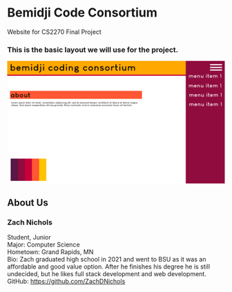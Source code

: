 # Bemidji Code Consortium
Website for CS2270 Final Project

### This is the basic layout we will use for the project.
![alt text](https://github.com/ZachDNichols/bemidjicomputerconsoritum/blob/main/page%20layout.png?raw=true) </br>

## **About Us**

### Zach Nichols
Student, Junior </br>
Major: Computer Science </br>
Hometown: Grand Rapids, MN </br>
Bio: Zach graduated high school in 2021 and went to BSU as it was an affordable and good value option. After he finishes his degree he is still undecided, but he likes full stack development and web development. </br>
GitHub: https://github.com/ZachDNichols
